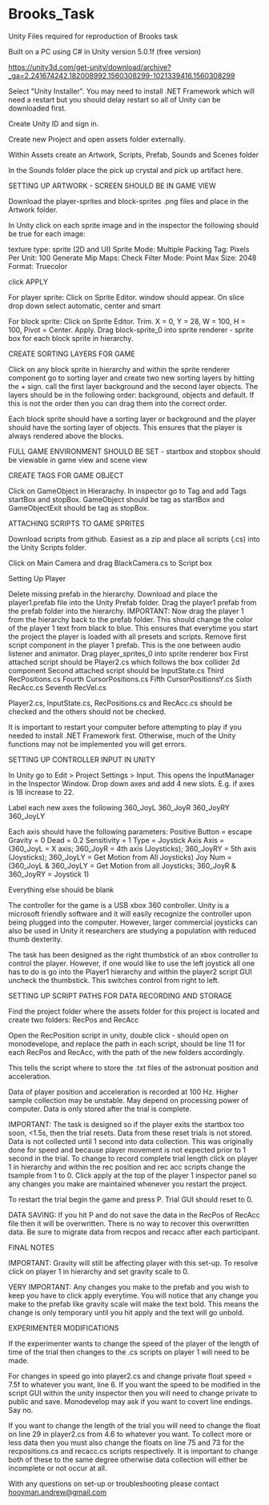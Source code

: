 # Brooks_Task
Unity Files required for reproduction of Brooks task

Built on a PC using C# in Unity version 5.0.1f (free version)

https://unity3d.com/get-unity/download/archive?_ga=2.241674242.182008992.1560308299-1021339416.1560308299

Select "Unity Installer". You may need to install .NET Framework which will need a restart but you should delay restart so all of Unity can be downloaded first.

Create Unity ID and sign in.

Create new Project and open assets folder externally.

Within Assets create an Artwork, Scripts, Prefab, Sounds and Scenes folder

In the Sounds folder place the pick up crystal and pick up artifact here.

SETTING UP ARTWORK - SCREEN SHOULD BE IN GAME VIEW

Download the player-sprites and block-sprites .png files and place in the Artwork folder.

In Unity click on each sprite image and in the inspector the following should be true for each image:

texture type: sprite (2D and UI)
Sprite Mode: Multiple
Packing Tag:
Pixels Per Unit: 100
Generate Mip Maps: Check
Filter Mode: Point
Max Size: 2048
Format: Truecolor

click APPLY

For player sprite:
Click on Sprite Editor. window should appear. On slice drop down select automatic, center and smart

For block sprite:
Click on Sprite Editor. Trim. X = 0, Y = 28, W = 100, H = 100, Pivot = Center. Apply.
Drag block-sprite_0 into sprite renderer - sprite box for each block sprite in hierarchy.

CREATE SORTING LAYERS FOR GAME

Click on any block sprite in hierarchy and within the sprite renderer component go to sorting layer and create two new sorting layers by hitting the + sign. call the first layer background and the second layer objects. The layers should be in the following order: background, objects and default. If this is not the order then you can drag them into the correct order.

Each block sprite should have a sorting layer or background and the player should have the sorting layer of objects. This ensures that the player is always rendered above the blocks.

FULL GAME ENVIRONMENT SHOULD BE SET - startbox and stopbox should be viewable in game view and scene view

CREATE TAGS FOR GAME OBJECT

Click on GameObject in Hierarachy. In inspector go to Tag and add Tags startBox and stopBox. GameObject should be tag as startBox and GameObjectExit should be tag as stopBox.

ATTACHING SCRIPTS TO GAME SPRITES

Download scripts from github. Easiest as a zip and place all scripts (.cs) into the Unity Scripts folder.

Click on Main Camera and drag BlackCamera.cs to Script box

Setting Up Player

Delete missing prefab in the hierarchy.
Download and place the player1.prefab file into the Unity Prefab folder.
Drag the player1 prefab from the prefab folder into the hierarchy.
IMPORTANT: Now drag the player 1 from the hierarchy back to the prefab folder. This should change the color of the player 1 text from black to blue. This ensures that everytime you start the project the player is loaded with all presets and scripts.
Remove first script component in the player 1 prefab. This is the one between audio listener and animator.
Drag player_sprites_0 into sprite renderer box
First attached script should be Player2.cs which follows the box collider 2d component
Second attached script should be InputState.cs
Third RecPositions.cs
Fourth CursorPositions.cs
Fifth CursorPositionsY.cs
Sixth RecAcc.cs
Seventh RecVel.cs

Player2.cs, InputState.cs, RecPositions.cs and RecAcc.cs should be checked and the others should not be checked.

It is important to restart your computer before attempting to play if you needed to install .NET Framework first. Otherwise, much of the Unity functions may not be implemented you will get errors.

SETTING UP CONTROLLER INPUT IN UNITY

In Unity go to Edit > Project Settings > Input. This opens the InputManager in the Inspector Window.
Drop down axes and add 4 new slots. E.g. if axes is 18 increase to 22.

Label each new axes the following
360_JoyL
360_JoyR
360_JoyRY
360_JoyLY

Each axis should have the following parameters:
Positive Button = escape
Gravity = 0
Dead = 0.2
Sensitivity = 1
Type = Joystick Axis
Axis = (360_JoyL = X axis; 360_JoyR = 4th axis (Joysticks); 360_JoyRY = 5th axis (Joysticks); 360_JoyLY = Get Motion from All Joysticks)
Joy Num = (360_JoyL & 360_JoyLY = Get Motion from all Joysticks; 360_JoyR & 360_JoyRY = Joystick 1)

Everything else should be blank

The controller for the game is a USB xbox 360 controller. Unity is a microsoft friendly software and it will easily recognize the controller upon being plugged into the computer. However, larger commercial joysticks can also be used in Unity it researchers are studying a population with reduced thumb dexterity. 

The task has been designed as the right thumbstick of an xbox controller to control the player. However, if one would like to use the left joystick all one has to do is go into the Player1 hierarchy and within the player2 script GUI uncheck the thumbstick. This switches control from right to left.

SETTING UP SCRIPT PATHS FOR DATA RECORDING AND STORAGE

Find the project folder where the assets folder for this project is located and create two folders: RecPos and RecAcc

Open the RecPosition script in unity, double click - should open on monodevelope, and replace the path in each script, should be line 11 for each RecPos and RecAcc, with the path of the new folders accordingly.

This tells the script where to store the .txt files of the astronuat position and acceleration.

Data of player position and acceleration is recorded at 100 Hz. Higher sample collection may be unstable. May depend on processing power of computer. Data is only stored after the trial is complete. 

IMPORTANT: The task is designed so if the player exits the startbox too soon, <1.5s, then the trial resets. Data from these reset trials is not stored. Data is not collected until 1 second into data collection. This was originally done for speed and because player movement is not expected prior to 1 second in the trial. To change to record complete trial length click on player 1 in hierarchy and within the rec position and rec acc scripts change the tsample from 1 to 0. Click apply at the top of the player 1 inspector panel so any changes you make are maintained whenever you restart the project.

To restart the trial begin the game and press P. Trial GUI should reset to 0.

DATA SAVING: If you hit P and do not save the data in the RecPos of RecAcc file then it will be overwritten. There is no way to recover this overwritten data. Be sure to migrate data from recpos and recacc after each participant.

FINAL NOTES

IMPORTANT: Gravity will still be affecting player with this set-up. To resolve click on player 1 in hierarchy and set gravity scale to 0.

VERY IMPORTANT: Any changes you make to the prefab and you wish to keep you have to click apply everytime. You will notice that any change you make to the prefab like gravity scale will make the text bold. This means the change is only temporary until you hit apply and the text will go unbold.

EXPERIMENTER MODIFICATIONS

If the experimenter wants to change the speed of the player of the length of time of the trial then changes to the .cs scripts on player 1 will need to be made.

For changes in speed go into player2.cs and change private float speed = 7.5f to whatever you want, line 6. If you want the speed to be modified in the script GUI within the unity inspector then you will need to change private to public and save. Monodevelop may ask if you want to covert line endings. Say no.

If you want to change the length of the trial you will need to change the float on line 29 in player2.cs from 4.6 to whatever you want. To collect more or less data then you must also change the floats on line 75 and 73 for the recpositions.cs and recacc.cs scripts respectively. It is important to change both of these to the same degree otherwise data collection will either be incomplete or not occur at all.

With any questions on set-up or troubleshooting please contact hooyman.andrew@gmail.com
